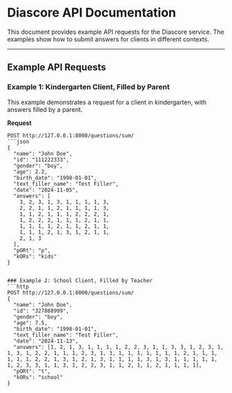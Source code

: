 # Diascore API Documentation

This document provides example API requests for the Diascore service. The examples show how to submit answers for clients in different contexts.

---

## Example API Requests

### Example 1: Kindergarten Client, Filled by Parent
This example demonstrates a request for a client in kindergarten, with answers filled by a parent.

**Request**
```http
POST http://127.0.0.1:8000/questions/sum/
```json
{
  "name": "John Doe",
  "id": "111222333",
  "gender": "boy",
  "age": 2.2,
  "birth_date": "1998-01-01",
  "text_filler_name": "Test Filler",
  "date": "2024-11-05", 
  "answers": [
    3, 2, 3, 1, 3, 1, 1, 1, 1, 3,
    2, 2, 1, 1, 2, 1, 1, 1, 1, 3,
    1, 1, 2, 1, 1, 1, 2, 2, 2, 1,
    1, 2, 2, 2, 1, 1, 1, 2, 1, 1,
    1, 1, 1, 1, 2, 1, 1, 2, 1, 1,
    1, 1, 1, 2, 1, 3, 1, 2, 1, 1,
    2, 1, 3
  ],
  "pORt": "p",
  "kORs": "kids"
}
```
```

### Example 2: School Client, Filled by Teacher
```http
POST http://127.0.0.1:8000/questions/sum/
{
  "name": "John Doe",
  "id": "327888999",
  "gender": "boy",
  "age": 7.5,
  "birth_date": "1998-01-01",
  "text_filler_name": "Test Filler",
  "date": "2024-11-13", 
  "answers": [1, 2, 1, 3, 1, 1, 1, 1, 2, 2, 3, 1, 1, 3, 3, 1, 2, 3, 1, 1, 3, 1, 2, 2, 1, 1, 1, 2, 3, 1, 3, 1, 1, 1, 1, 1, 1, 1, 2, 1, 1, 1, 1, 1, 1, 2, 2, 1, 3, 1, 2, 1, 3, 1, 1, 1, 1, 3, 1, 3, 1, 1, 1, 1, 1, 1, 2, 3, 3, 1, 1, 3, 1, 2, 2, 3, 1, 1, 2, 1, 1, 2, 1, 1, 1, 1],
  "pORt": "t",
  "kORs": "school"
}
```